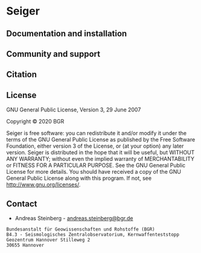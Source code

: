 # Seiger



## Documentation and installation



## Community and support



## Citation



## License

GNU General Public License, Version 3, 29 June 2007

Copyright © 2020 BGR

Seiger is free software: you can redistribute it and/or modify it under the
terms of the GNU General Public License as published by the Free Software
Foundation, either version 3 of the License, or (at your option) any later
version. Seiger is distributed in the hope that it will be useful, but WITHOUT
ANY WARRANTY; without even the implied warranty of MERCHANTABILITY or FITNESS
FOR A PARTICULAR PURPOSE.  See the GNU General Public License for more details.
You should have received a copy of the GNU General Public License along with
this program. If not, see <http://www.gnu.org/licenses/>.

## Contact
* Andreas Steinberg - andreas.steinberg@bgr.de


```
Bundesanstalt für Geowissenschaften und Rohstoffe (BGR)
B4.3 - Seismologisches Zentralobservatorium, Kernwaffenteststopp
Geozentrum Hannover Stilleweg 2
30655 Hannover
```

